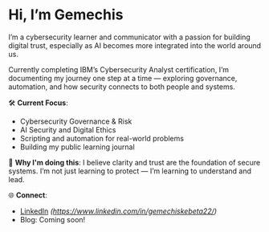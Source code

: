 #  Hi, I’m Gemechis

I’m a cybersecurity learner and communicator with a passion for building digital trust, especially as AI becomes more integrated into the world around us.

Currently completing IBM’s Cybersecurity Analyst certification, I’m documenting my journey one step at a time — exploring governance, automation, and how security connects to both people and systems.

🛠️ **Current Focus**:
- Cybersecurity Governance & Risk
- AI Security and Digital Ethics
- Scripting and automation for real-world problems
- Building my public learning journal

🧠 **Why I'm doing this**:
I believe clarity and trust are the foundation of secure systems. I’m not just learning to protect — I’m learning to understand and lead.


🌐 **Connect**:
- [LinkedIn](#) *(https://www.linkedin.com/in/gemechiskebeta22/)*
- Blog: Coming soon!
